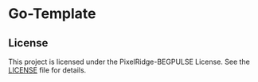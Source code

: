 # Go-Template

## License

This project is licensed under the PixelRidge-BEGPULSE License. See the [LICENSE](LICENSE) file for details.